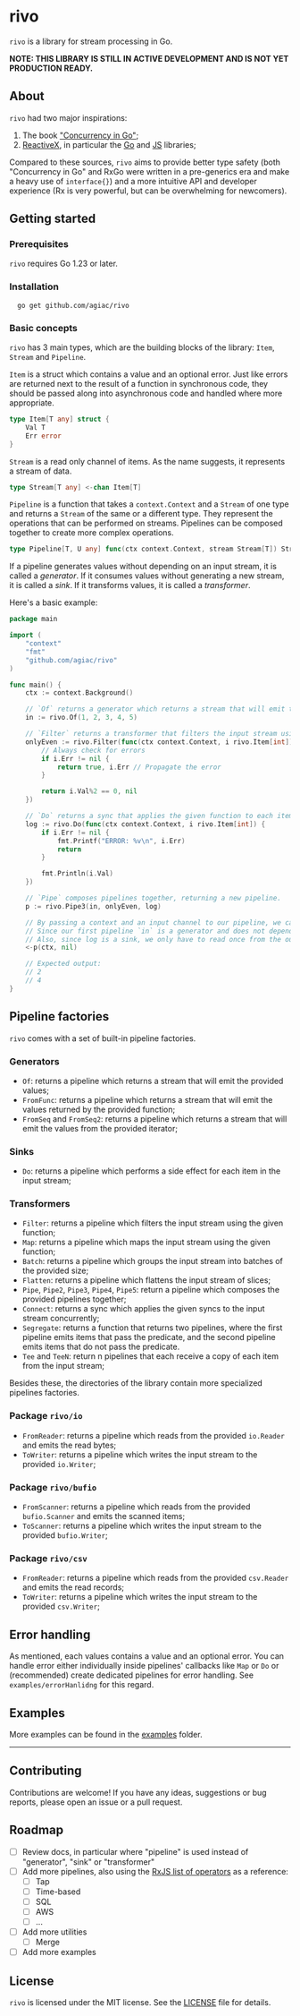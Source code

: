 # rivo

`rivo` is a library for stream processing in Go.

**NOTE: THIS LIBRARY IS STILL IN ACTIVE DEVELOPMENT AND IS NOT YET PRODUCTION READY.**

## About

`rivo` had two major inspirations:
1. The book ["Concurrency in Go"](https://www.amazon.com/Concurrency-Go-Tools-Techniques-Developers/dp/1491941197);
2. [ReactiveX](https://reactivex.io/), in particular the [Go](https://github.com/ReactiveX/RxGo) and [JS](https://github.com/ReactiveX/rxjs) libraries;

Compared to these sources, `rivo` aims to provide better type safety (both "Concurrency in Go" and RxGo were written in a pre-generics era and make a heavy use of `interface{}`) 
and a more intuitive API and developer experience (Rx is very powerful, but can be overwhelming for newcomers).

## Getting started

### Prerequisites

`rivo` requires Go 1.23 or later. 

 ### Installation

```shell
  go get github.com/agiac/rivo
```

### Basic concepts

`rivo` has 3 main types, which are the building blocks of the library: `Item`, `Stream` and `Pipeline`.

`Item` is a struct which contains a value and an optional error. Just like errors are returned next to the result
of a function in synchronous code, they should be passed along into asynchronous code and handled where more appropriate.

```go
type Item[T any] struct {
	Val T
	Err error
}
```

`Stream` is a read only channel of items. As the name suggests, it represents a stream of data.

```go
type Stream[T any] <-chan Item[T]
```

`Pipeline` is a function that takes a `context.Context` and a `Stream` of one type and returns a `Stream` of the same or a different type.
They represent the operations that can be performed on streams. Pipelines can be composed together to create more complex operations.

```go
type Pipeline[T, U any] func(ctx context.Context, stream Stream[T]) Stream[U]
```

If a pipeline generates values without depending on an input stream, it is called a _generator_. 
If it consumes values without generating a new stream, it is called a _sink_. 
If it transforms values, it is called a _transformer_.

Here's a basic example:

```go
package main

import (
	"context"
	"fmt"
	"github.com/agiac/rivo"
)

func main() {
	ctx := context.Background()

	// `Of` returns a generator which returns a stream that will emit the provided values
	in := rivo.Of(1, 2, 3, 4, 5)

	// `Filter` returns a transformer that filters the input stream using the given function.
	onlyEven := rivo.Filter(func(ctx context.Context, i rivo.Item[int]) (bool, error) {
		// Always check for errors
		if i.Err != nil {
			return true, i.Err // Propagate the error
		}

		return i.Val%2 == 0, nil
	})

    // `Do` returns a sync that applies the given function to each item in the input stream, without emitting any values.
	log := rivo.Do(func(ctx context.Context, i rivo.Item[int]) {
		if i.Err != nil {
			fmt.Printf("ERROR: %v\n", i.Err)
			return
		}

		fmt.Println(i.Val)
	})

	// `Pipe` composes pipelines together, returning a new pipeline.
	p := rivo.Pipe3(in, onlyEven, log)

	// By passing a context and an input channel to our pipeline, we can get the output stream.
	// Since our first pipeline `in` is a generator and does not depend on an input stream, we can pass a nil channel.
	// Also, since log is a sink, we only have to read once from the output channel to know that the pipeline has finished.
	<-p(ctx, nil)

	// Expected output:
	// 2
	// 4
}
```

## Pipeline factories

`rivo` comes with a set of built-in pipeline factories.

### Generators
- `Of`: returns a pipeline which returns a stream that will emit the provided values;
- `FromFunc`: returns a pipeline which returns a stream that will emit the values returned by the provided function;
- `FromSeq` and `FromSeq2`: returns a pipeline which returns a stream that will emit the values from the provided iterator;

### Sinks
- `Do`: returns a pipeline which performs a side effect for each item in the input stream;

### Transformers
- `Filter`: returns a pipeline which filters the input stream using the given function;
- `Map`: returns a pipeline which maps the input stream using the given function;
- `Batch`: returns a pipeline which groups the input stream into batches of the provided size;
- `Flatten`: returns a pipeline which flattens the input stream of slices; 
- `Pipe`, `Pipe2`, `Pipe3`, `Pipe4`, `Pipe5`: return a pipeline which composes the provided pipelines together;
- `Connect`: returns a sync which applies the given syncs to the input stream concurrently;
- `Segregate`: returns a function that returns two pipelines, where the first pipeline emits items that pass the predicate, and the second pipeline emits items that do not pass the predicate.
- `Tee` and `TeeN`: return n pipelines that each receive a copy of each item from the input stream;

Besides these, the directories of the library contain more specialized pipelines factories.

### Package `rivo/io`

- `FromReader`: returns a pipeline which reads from the provided `io.Reader` and emits the read bytes;
- `ToWriter`: returns a pipeline which writes the input stream to the provided `io.Writer`;

### Package `rivo/bufio`

- `FromScanner`: returns a pipeline which reads from the provided `bufio.Scanner` and emits the scanned items;
- `ToScanner`: returns a pipeline which writes the input stream to the provided `bufio.Writer`;

### Package `rivo/csv`

- `FromReader`: returns a pipeline which reads from the provided `csv.Reader` and emits the read records;
- `ToWriter`: returns a pipeline which writes the input stream to the provided `csv.Writer`;

## Error handling

As mentioned, each values contains a value and an optional error. You can handle error either individually inside pipelines' callbacks like `Map` or `Do` or
(recommended) create dedicated pipelines for error handling. See `examples/errorHanlidng` for this regard.

## Examples

More examples can be found in the [examples](./examples) folder.

---

## Contributing

Contributions are welcome! If you have any ideas, suggestions or bug reports, please open an issue or a pull request.

## Roadmap

- [ ] Review docs, in particular where "pipeline" is used instead of "generator", "sink" or "transformer"
- [ ] Add more pipelines, also using the [RxJS list of operators](https://rxjs.dev/guide/operators) as a reference:
  - [ ] Tap 
  - [ ] Time-based
  - [ ] SQL
  - [ ] AWS
  - [ ] ...
- [ ] Add more utilities
  - [ ] Merge
- [ ] Add more examples

## License

`rivo` is licensed under the MIT license. See the [LICENSE](./LICENSE) file for details.









